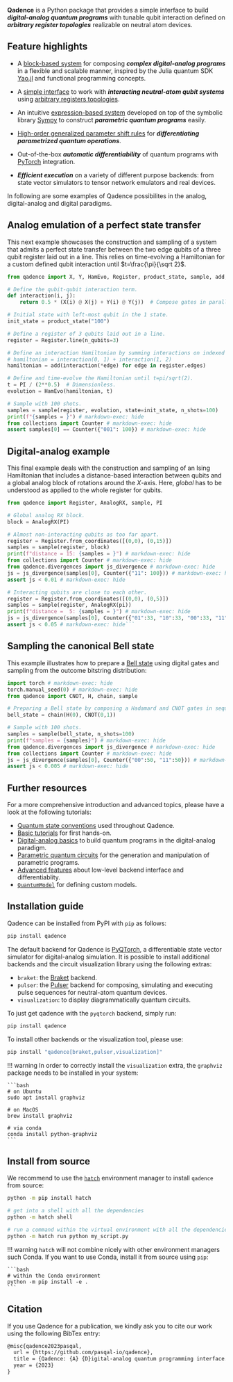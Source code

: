 **Qadence** is a Python package that provides a simple interface to build _**digital-analog quantum
programs**_ with tunable qubit interaction defined on _**arbitrary register topologies**_
realizable on neutral atom devices.

## Feature highlights

* A [block-based system](tutorials/getting_started.md) for composing _**complex digital-analog
  programs**_ in a flexible and scalable manner, inspired by the Julia quantum SDK
  [Yao.jl](https://github.com/QuantumBFS/Yao.jl) and functional programming concepts.

* A [simple interface](digital_analog_qc/analog-basics.md) to work with _**interacting neutral-atom qubit systems**_
  using [arbitrary registers topologies](tutorials/register.md).

* An intuitive [expression-based system](tutorials/parameters.md) developed on top of the symbolic library [Sympy](https://www.sympy.org/en/index.html) to construct _**parametric quantum programs**_ easily.

* [High-order generalized parameter shift rules](advanced_tutorials/differentiability.md) for _**differentiating parametrized quantum operations**_.

* Out-of-the-box _**automatic differentiability**_ of quantum programs with [PyTorch](https://pytorch.org/) integration.

* _**Efficient execution**_ on a variety of different purpose backends: from state vector simulators to tensor network emulators and real devices.

In following are some examples of Qadence possibilites in the analog, digital-analog and digital paradigms.

## Analog emulation of a perfect state transfer

This next example showcases the construction and sampling of a system that admits a perfect state transfer between the two edge qubits of a three qubit register laid out in a
line. This relies on time-evolving a Hamiltonian for a custom defined qubit interaction until $t=\frac{\pi}{\sqrt 2}$.

```python exec="on" source="material-block" result="json"
from qadence import X, Y, HamEvo, Register, product_state, sample, add, PI

# Define the qubit-qubit interaction term.
def interaction(i, j):
    return 0.5 * (X(i) @ X(j) + Y(i) @ Y(j))  # Compose gates in parallel and sum their contribution.

# Initial state with left-most qubit in the 1 state.
init_state = product_state("100")

# Define a register of 3 qubits laid out in a line.
register = Register.line(n_qubits=3)

# Define an interaction Hamiltonian by summing interactions on indexed qubits.
# hamiltonian = interaction(0, 1) + interaction(1, 2)
hamiltonian = add(interaction(*edge) for edge in register.edges)

# Define and time-evolve the Hamiltonian until t=pi/sqrt(2).
t = PI / (2**0.5)  # Dimensionless.
evolution = HamEvo(hamiltonian, t)

# Sample with 100 shots.
samples = sample(register, evolution, state=init_state, n_shots=100)
print(f"{samples = }") # markdown-exec: hide
from collections import Counter # markdown-exec: hide
assert samples[0] == Counter({"001": 100}) # markdown-exec: hide
```

## Digital-analog example

This final example deals with the construction and sampling of an Ising Hamiltonian that includes a distance-based interaction between qubits and a global analog block of rotations around the $X$-axis. Here, _global_ has to be understood as applied to the whole register for qubits.

```python exec="on" source="material-block" result="json"
from qadence import Register, AnalogRX, sample, PI

# Global analog RX block.
block = AnalogRX(PI)

# Almost non-interacting qubits as too far apart.
register = Register.from_coordinates([(0,0), (0,15)])
samples = sample(register, block)
print(f"distance = 15: {samples = }") # markdown-exec: hide
from collections import Counter # markdown-exec: hide
from qadence.divergences import js_divergence # markdown-exec: hide
js = js_divergence(samples[0], Counter({"11": 100})) # markdown-exec: hide
assert js < 0.01 # markdown-exec: hide

# Interacting qubits are close to each other.
register = Register.from_coordinates([(0,0), (0,5)])
samples = sample(register, AnalogRX(pi))
print(f"distance =  5: {samples = }") # markdown-exec: hide
js = js_divergence(samples[0], Counter({"01":33, "10":33, "00":33, "11":1})) # markdown-exec: hide
assert js < 0.05 # markdown-exec: hide```
```

## Sampling the canonical Bell state

This example illustrates how to prepare a [Bell state](https://en.wikipedia.org/wiki/Bell_state) using digital gates and sampling from the outcome bitstring distribution:

```python exec="on" source="material-block" result="json"
import torch # markdown-exec: hide
torch.manual_seed(0) # markdown-exec: hide
from qadence import CNOT, H, chain, sample

# Preparing a Bell state by composing a Hadamard and CNOT gates in sequence.
bell_state = chain(H(0), CNOT(0,1))

# Sample with 100 shots.
samples = sample(bell_state, n_shots=100)
print(f"samples = {samples}") # markdown-exec: hide
from qadence.divergences import js_divergence # markdown-exec: hide
from collections import Counter # markdown-exec: hide
js = js_divergence(samples[0], Counter({"00":50, "11":50})) # markdown-exec: hide
assert js < 0.005 # markdown-exec: hide
```

## Further resources

For a more comprehensive introduction and advanced topics, please have a look at the following tutorials:

* [Quantum state conventions](tutorials/state_conventions.md) used throughout Qadence.
* [Basic tutorials](tutorials/getting_started.md) for first hands-on.
* [Digital-analog basics](digital_analog_qc/analog-basics.md) to build quantum programs in the digital-analog paradigm.
* [Parametric quantum circuits](tutorials/parameters.md) for the generation and manipulation of parametric programs.
* [Advanced features](advanced_tutorials/differentiability.md) about low-level backend interface and differentiablity.
* [`QuantumModel`](advanced_tutorials/custom-models.md) for defining custom models.

## Installation guide

Qadence can be installed from PyPI with `pip` as follows:

```bash
pip install qadence
```

The default backend for Qadence is [PyQTorch](https://github.com/pasqal-io/pyqtorch), a differentiable state vector simulator for digital-analog simulation. It is possible to install additional backends and the circuit visualization library using the following extras:

* `braket`: the [Braket](https://github.com/amazon-braket/amazon-braket-sdk-python) backend.
* `pulser`: the [Pulser](https://github.com/pasqal-io/Pulser) backend for composing, simulating and executing pulse sequences for neutral-atom quantum devices.
* `visualization`: to display diagrammatically quantum circuits.

To just get qadence with the `pyqtorch` backend, simply run:

```bash
pip install qadence
```

To install other backends or the visualization tool, please use:

```bash
pip install "qadence[braket,pulser,visualization]"
```

!!! warning
    In order to correctly install the `visualization` extra, the `graphviz` package needs to be installed
    in your system:

    ```bash
    # on Ubuntu
    sudo apt install graphviz

    # on MacOS
    brew install graphviz

    # via conda
    conda install python-graphviz
    ```

## Install from source

We recommend to use the [`hatch`](https://hatch.pypa.io/latest/) environment manager to install `qadence` from source:

```bash
python -m pip install hatch

# get into a shell with all the dependencies
python -m hatch shell

# run a command within the virtual environment with all the dependencies
python -m hatch run python my_script.py
```

!!! warning
    `hatch` will not combine nicely with other environment managers such Conda. If you want to use Conda,
    install it from source using `pip`:

    ```bash
    # within the Conda environment
    python -m pip install -e .
    ```

## Citation

If you use Qadence for a publication, we kindly ask you to cite our work using the following BibTex entry:

```latex
@misc{qadence2023pasqal,
  url = {https://github.com/pasqal-io/qadence},
  title = {Qadence: {A} {D}igital-analog quantum programming interface.},
  year = {2023}
}
```
